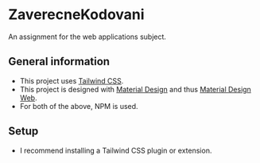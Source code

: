 # ZaverecneKodovani

An assignment for the web applications subject.

## General information

- This project uses [Tailwind CSS](https://tailwindcss.com).
- This project is designed with [Material Design](https://m3.material.io/) and thus [Material Design Web](https://github.com/material-components/material-web/).
- For both of the above, NPM is used.

## Setup

- I recommend installing a Tailwind CSS plugin or extension.
